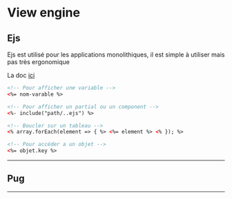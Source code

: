 # View engine

## Ejs

Ejs est utilisé pour les applications monolithiques, il est simple à utiliser mais pas très ergonomique

La doc [ici](https://ejs.co/#docs)

```html
<!-- Pour afficher une variable -->
<%= nom-varable %>

<!-- Pour afficher un partial ou un component -->
<%- include("path/..ejs") %>

<!-- Boucler sur un tableau -->
<% array.forEach(element => { %> <%= element %> <% }); %>

<!-- Pour accéder a un objet -->
<%= objet.key %>
```

---

## Pug

---
